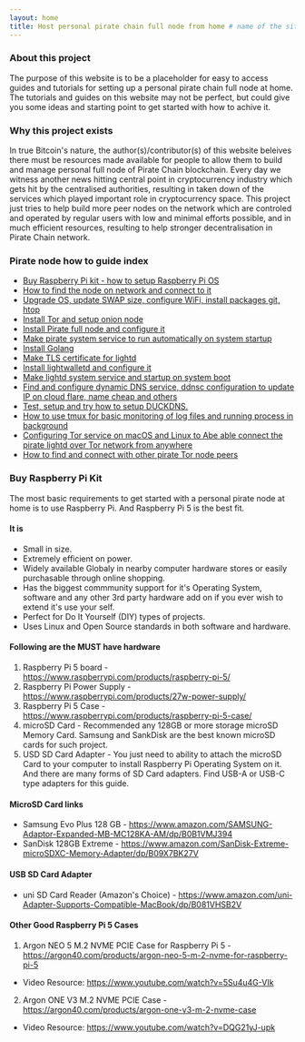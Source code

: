 ```yaml
---
layout: home
title: Host personal pirate chain full node from home # name of the site
---
```


### About this project

The purpose of this website is to be a placeholder for easy to access guides and tutorials for setting up a personal pirate chain full node at home.
The tutorials and guides on this website may not be perfect, but could give you some ideas and starting point to get started with how to achive it.

### Why this project exists

In true Bitcoin's nature, the author(s)/contributor(s) of this website beleives there must be resources made available for people to allow them to build and manage personal full node of Pirate Chain blockchain. Every day we witness another news hitting central point in cryptocurrency industry which gets hit by the centralised authorities, resulting in taken down of the services which played important role in cryptocurrency space. This project just tries to help build more peer nodes on the network which are controled and operated by regular users with low and minimal efforts possible, and in much efficient resources, resulting to help stronger decentralisation in Pirate Chain network.

### Pirate node how to guide index

- [Buy Raspberry Pi kit - how to setup Raspberry Pi OS](#Buy-Raspberry-Pi-Kit)
- [How to find the node on network and connect to it](#)
- [Upgrade OS, update SWAP size, configure WiFi, install packages git, htop](#)
- [Install Tor and setup onion node](#)
- [Install Pirate full node and configure it](#)
- [Make pirate system service to run automatically on system startup](#)
- [Install Golang](#)
- [Make TLS certificate for lightd](#)
- [Install lightwalletd and configure it](#)
- [Make lightd system service and startup on system boot](#)
- [Find and configure dynamic DNS service, ddnsc configuration to update IP on cloud flare, name cheap and others](#)
- [Test, setup and try how to setup DUCKDNS.](#)
- [How to use tmux for basic monitoring of log files and running process in background ](#)
- [Configuring Tor service on macOS and Linux to Abe able connect the pirate lightd over Tor network from anywhere](#)
- [How to find and connect with other pirate Tor node peers](#)


### Buy Raspberry Pi Kit

The most basic requirements to get started with a personal pirate node at home is to use Raspberry Pi.
And Raspberry Pi 5 is the best fit.

#### It is

 - Small in size.
 - Extremely efficient on power.
 - Widely available Globaly in nearby computer hardware stores or easily purchasable through online shopping.
 - Has the biggest commmunity support for it's Operating System, software and any other 3rd party hardware add on if you ever wish to extend it's use your self.
 - Perfect for Do It Yourself (DIY) types of projects.
 - Uses Linux and Open Source standards in both software and hardware.

#### Following are the MUST have hardware

 1. Raspberry Pi 5 board - https://www.raspberrypi.com/products/raspberry-pi-5/
 2. Raspberry Pi Power Supply - https://www.raspberrypi.com/products/27w-power-supply/
 3. Raspberry Pi 5 Case - https://www.raspberrypi.com/products/raspberry-pi-5-case/
 4. microSD Card - Recommended any 128GB or more storage microSD Memory Card. Samsung and SankDisk are the best known microSD cards for such project.
 5. USD SD Card Adapter - You just need to ability to attach the microSD Card to your computer to install Raspberry Pi Operating System on it. And there are many forms of SD Card adapters. Find USB-A or USB-C type adapters for this guide.

#### MicroSD Card links

 - Samsung Evo Plus 128 GB - https://www.amazon.com/SAMSUNG-Adaptor-Expanded-MB-MC128KA-AM/dp/B0B1VMJ394
 - SanDisk 128GB Extreme - https://www.amazon.com/SanDisk-Extreme-microSDXC-Memory-Adapter/dp/B09X7BK27V

#### USB SD Card Adapter
 - uni SD Card Reader (Amazon's Choice) - https://www.amazon.com/uni-Adapter-Supports-Compatible-MacBook/dp/B081VHSB2V

#### Other Good Raspberry Pi 5 Cases

 1. Argon NEO 5 M.2 NVME PCIE Case for Raspberry Pi 5 - https://argon40.com/products/argon-neo-5-m-2-nvme-for-raspberry-pi-5
 - Video Resource: https://www.youtube.com/watch?v=5Su4u4G-VIk

 2. Argon ONE V3 M.2 NVME PCIE Case - https://argon40.com/products/argon-one-v3-m-2-nvme-case
 - Video Resource: https://www.youtube.com/watch?v=DQG21yJ-upk

